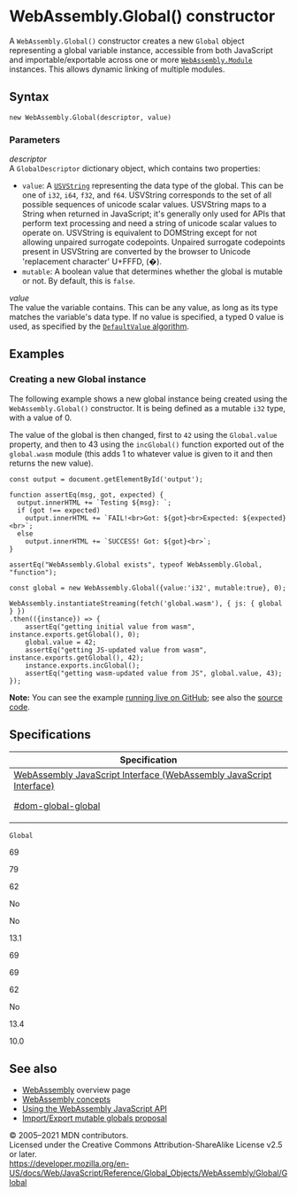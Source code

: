 # WebAssembly.Global() constructor

A `WebAssembly.Global()` constructor creates a new `Global` object representing a global variable instance, accessible from both JavaScript and importable/exportable across one or more [`WebAssembly.Module`](../module) instances. This allows dynamic linking of multiple modules.

## Syntax

    new WebAssembly.Global(descriptor, value)

### Parameters

_descriptor_  
A `GlobalDescriptor` dictionary object, which contains two properties:

-   `value`: A [`USVString`](https://developer.mozilla.org/en-US/docs/Web/API/USVString) representing the data type of the global. This can be one of `i32`, `i64`, `f32`, and `f64`. USVString corresponds to the set of all possible sequences of unicode scalar values. USVString maps to a String when returned in JavaScript; it's generally only used for APIs that perform text processing and need a string of unicode scalar values to operate on. USVString is equivalent to DOMString except for not allowing unpaired surrogate codepoints. Unpaired surrogate codepoints present in USVString are converted by the browser to Unicode 'replacement character' U+FFFD, (�).
-   `mutable`: A boolean value that determines whether the global is mutable or not. By default, this is `false`.

_value_  
The value the variable contains. This can be any value, as long as its type matches the variable's data type. If no value is specified, a typed 0 value is used, as specified by the [`DefaultValue` algorithm](https://webassembly.github.io/spec/js-api/#defaultvalue).

## Examples

### Creating a new Global instance

The following example shows a new global instance being created using the `WebAssembly.Global()` constructor. It is being defined as a mutable `i32` type, with a value of 0.

The value of the global is then changed, first to `42` using the `Global.value` property, and then to 43 using the `incGlobal()` function exported out of the `global.wasm` module (this adds 1 to whatever value is given to it and then returns the new value).

    const output = document.getElementById('output');

    function assertEq(msg, got, expected) {
      output.innerHTML += `Testing ${msg}: `;
      if (got !== expected)
        output.innerHTML += `FAIL!<br>Got: ${got}<br>Expected: ${expected}<br>`;
      else
        output.innerHTML += `SUCCESS! Got: ${got}<br>`;
    }

    assertEq("WebAssembly.Global exists", typeof WebAssembly.Global, "function");

    const global = new WebAssembly.Global({value:'i32', mutable:true}, 0);

    WebAssembly.instantiateStreaming(fetch('global.wasm'), { js: { global } })
    .then(({instance}) => {
        assertEq("getting initial value from wasm", instance.exports.getGlobal(), 0);
        global.value = 42;
        assertEq("getting JS-updated value from wasm", instance.exports.getGlobal(), 42);
        instance.exports.incGlobal();
        assertEq("getting wasm-updated value from JS", global.value, 43);
    });

**Note:** You can see the example [running live on GitHub](https://mdn.github.io/webassembly-examples/js-api-examples/global.html); see also the [source code](https://github.com/mdn/webassembly-examples/blob/master/js-api-examples/global.html).

## Specifications

<table><thead><tr class="header"><th>Specification</th></tr></thead><tbody><tr class="odd"><td><a href="https://webassembly.github.io/spec/js-api/#dom-global-global">WebAssembly JavaScript Interface (WebAssembly JavaScript Interface) 
<br/>


<span class="small">#dom-global-global</span></a></td></tr></tbody></table>

`Global`

69

79

62

No

No

13.1

69

69

62

No

13.4

10.0

## See also

-   [WebAssembly](https://developer.mozilla.org/en-US/docs/WebAssembly) overview page
-   [WebAssembly concepts](https://developer.mozilla.org/en-US/docs/WebAssembly/Concepts)
-   [Using the WebAssembly JavaScript API](https://developer.mozilla.org/en-US/docs/WebAssembly/Using_the_JavaScript_API)
-   [Import/Export mutable globals proposal](https://github.com/WebAssembly/mutable-global/blob/master/proposals/mutable-global/Overview.md)

© 2005–2021 MDN contributors.  
Licensed under the Creative Commons Attribution-ShareAlike License v2.5 or later.  
<a href="https://developer.mozilla.org/en-US/docs/Web/JavaScript/Reference/Global_Objects/WebAssembly/Global/Global" class="_attribution-link">https://developer.mozilla.org/en-US/docs/Web/JavaScript/Reference/Global_Objects/WebAssembly/Global/Global</a>
